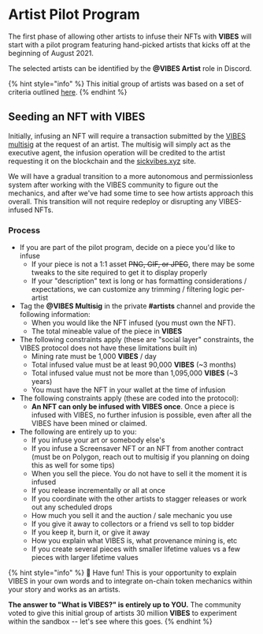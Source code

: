 # Artist Pilot Program

The first phase of allowing other artists to infuse their NFTs with **VIBES** will start with a pilot program featuring hand-picked artists that kicks off at the beginning of August 2021. 

The selected artists can be identified by the **@VIBES Artist** role in Discord.

{% hint style="info" %}
This initial group of artists was based on a set of criteria outlined [here](./#artist-considerations). 
{% endhint %}

## Seeding an NFT with VIBES

Initially, infusing an NFT will require a transaction submitted by the [VIBES multisig](../governance.md#vibes-multisig) at the request of an artist. The multisig will simply act as the executive agent, the infusion operation will be credited to the artist requesting it on the blockchain and the [sickvibes.xyz](https://sickvibes.xyz) site.

We will have a gradual transition to a more autonomous and permissionless system after working with the VIBES community to figure out the mechanics, and after we've had some time to see how artists approach this overall. This transition will not require redeploy or disrupting any VIBES-infused NFTs.

### Process

* If you are part of the pilot program, decide on a piece you'd like to infuse
  * If your piece is not a 1:1 asset ~~PNG, GIF, or JPEG~~, there may be some tweaks to the site required to get it to display properly
  * If your "description" text is long or has formatting considerations / expectations, we can customize any trimming / filtering logic per-artist
* Tag the **@VIBES Multisig** in the private **\#artists** channel and provide the following information:
  * When you would like the NFT infused \(you must own the NFT\). 
  * The total mineable value of the piece in **VIBES**
* The following constraints apply \(these are "social layer" constraints, the VIBES protocol does not have these limitations built in\)
  * Mining rate must be 1,000 **VIBES** / day
  * Total infused value must be at least 90,000 **VIBES** \(~3 months\)
  * Total infused value must not be more than 1,095,000 **VIBES** \(~3 years\)
  * You must have the NFT in your wallet at the time of infusion
* The following constraints apply \(these are coded into the protocol\):
  * **An NFT can only be infused with VIBES once**. Once a piece is infused with VIBES, no further infusion is possible, even after all the VIBES have been mined or claimed.  
* The following are entirely up to you:
  * If you infuse your art or somebody else's
  * If you infuse a Screensaver NFT or an NFT from another contract \(must be on Polygon, reach out to multisig if you planning on doing this as well for some tips\)
  * When you sell the piece. You do not have to sell it the moment it is infused
  * If you release incrementally or all at once
  * If you coordinate with the other artists to stagger releases or work out any scheduled drops
  * How much you sell it and the auction / sale mechanic you use
  * If you give it away to collectors or a friend vs sell to top bidder
  * If you keep it, burn it, or give it away
  * How you explain what VIBES is, what provenance mining is, etc
  * If you create several pieces with smaller lifetime values vs a few pieces with larger lifetime values

{% hint style="info" %}
🥳 Have fun! This is your opportunity to explain VIBES in your own words and to integrate on-chain token mechanics within your story and works as an artists.

**The answer to "What is VIBES?" is entirely up to YOU.** The community voted to give this initial group of artists 30 million **VIBES** to experiment within the sandbox -- let's see where this goes.
{% endhint %}

